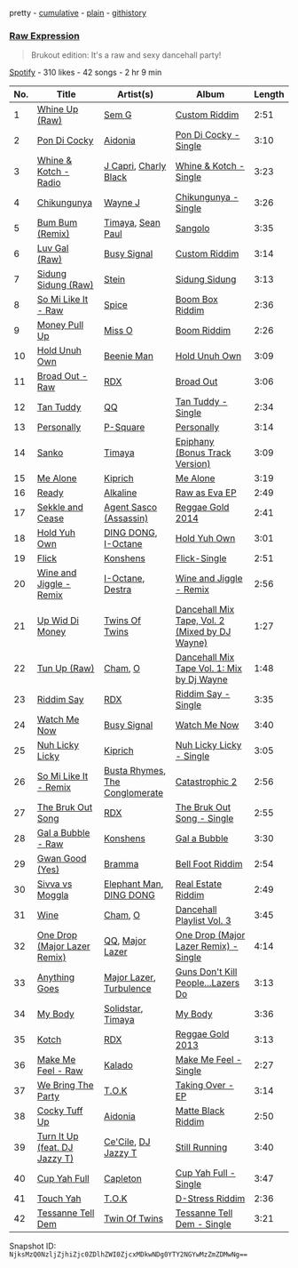 pretty - [cumulative](/playlists/cumulative/3yUO32lGCEnAfFGORSEsy4.md) - [plain](/playlists/plain/3yUO32lGCEnAfFGORSEsy4) - [githistory](https://github.githistory.xyz/mackorone/spotify-playlist-archive/blob/main/playlists/plain/3yUO32lGCEnAfFGORSEsy4)

### [Raw Expression](https://open.spotify.com/playlist/3yUO32lGCEnAfFGORSEsy4)

> Brukout edition: It's a raw and sexy dancehall party!

[Spotify](https://open.spotify.com/user/spotify) - 310 likes - 42 songs - 2 hr 9 min

| No. | Title | Artist(s) | Album | Length |
|---|---|---|---|---|
| 1 | [Whine Up \(Raw\)](https://open.spotify.com/track/1spNzvIJws5TO1ndJg1Ve5) | [Sem G](https://open.spotify.com/artist/5CCXlkV2BqKzd0xRPTMRmB) | [Custom Riddim](https://open.spotify.com/album/6nnS6YDUdEjQbvU1hPOLgn) | 2:51 |
| 2 | [Pon Di Cocky](https://open.spotify.com/track/1BzxmGvShJ3W9b4Amh0kJ5) | [Aidonia](https://open.spotify.com/artist/5mYWkDD4b1eM4ZjFq5axxs) | [Pon Di Cocky \- Single](https://open.spotify.com/album/0Ww3n3dfssmNxSh5DlepDr) | 3:10 |
| 3 | [Whine & Kotch \- Radio](https://open.spotify.com/track/6pNWsPS93NXjzgjRyCB4fY) | [J Capri](https://open.spotify.com/artist/6rgMAmoutpto9ded7xYd20), [Charly Black](https://open.spotify.com/artist/5sK8BsvyDl4TFA6KaBf8or) | [Whine & Kotch \- Single](https://open.spotify.com/album/7GEez0YRjAId4UcKWjd9R4) | 3:23 |
| 4 | [Chikungunya](https://open.spotify.com/track/2usjFIPHRVelmHbKbzrCeS) | [Wayne J](https://open.spotify.com/artist/7apNIuNMajUbUcgFYyiTjG) | [Chikungunya \- Single](https://open.spotify.com/album/7K2lZYmcDurf2j3K9EawGI) | 3:26 |
| 5 | [Bum Bum \(Remix\)](https://open.spotify.com/track/1Y76C380CAm8rvW22NBwr2) | [Timaya](https://open.spotify.com/artist/7gEgjd9W1P1iAD9FbubrqC), [Sean Paul](https://open.spotify.com/artist/3Isy6kedDrgPYoTS1dazA9) | [Sangolo](https://open.spotify.com/album/2LN4I8RNJ5ueezDNECNvnH) | 3:35 |
| 6 | [Luv Gal \(Raw\)](https://open.spotify.com/track/3prT4qkW5Y5KEoE5JzSwPZ) | [Busy Signal](https://open.spotify.com/artist/4RfTXjK9aiiIKDaKUHpL57) | [Custom Riddim](https://open.spotify.com/album/6nnS6YDUdEjQbvU1hPOLgn) | 3:14 |
| 7 | [Sidung Sidung \(Raw\)](https://open.spotify.com/track/13Gc7D4WgMaIStTeDkX6wH) | [Stein](https://open.spotify.com/artist/0gZ94YliBPeRCBE5FRtjw3) | [Sidung Sidung](https://open.spotify.com/album/502ahVdiMYC4AcyvyExGzU) | 3:13 |
| 8 | [So Mi Like It \- Raw](https://open.spotify.com/track/3Cu3lT6wryOucvmzCCvRl3) | [Spice](https://open.spotify.com/artist/0wEvWMQRqaXcgnrZv6KtyL) | [Boom Box Riddim](https://open.spotify.com/album/4HjnpN4E1MDr0anJ9TyEay) | 2:36 |
| 9 | [Money Pull Up](https://open.spotify.com/track/1uEwBmpetNcbyCsgqmVxp6) | [Miss O](https://open.spotify.com/artist/5TCw1uzcu7UWbl8Cj7aUcg) | [Boom Riddim](https://open.spotify.com/album/5iUgilCv1LIyTQnHegqe6m) | 2:26 |
| 10 | [Hold Unuh Own](https://open.spotify.com/track/07I2t6AlitygHRPhM5BONy) | [Beenie Man](https://open.spotify.com/artist/4L3GTE04bW5N7azA9QPhjA) | [Hold Unuh Own](https://open.spotify.com/album/5Jb27DQ4iwGGLZhCxPa2uj) | 3:09 |
| 11 | [Broad Out \- Raw](https://open.spotify.com/track/5LHlIudAN2fauwWF1fAcqJ) | [RDX](https://open.spotify.com/artist/4GpVRyxDYccJrbQkO3KWws) | [Broad Out](https://open.spotify.com/album/6gAYG7RjiDv3Ml7H2jOEJU) | 3:06 |
| 12 | [Tan Tuddy](https://open.spotify.com/track/5U2pAv6PjbMK5PHy9aJ30Z) | [QQ](https://open.spotify.com/artist/06SIuEAp0Cqena9c2bZfgq) | [Tan Tuddy \- Single](https://open.spotify.com/album/219eGlm5GOH5TU7yPPaSx7) | 2:34 |
| 13 | [Personally](https://open.spotify.com/track/0uK2d3mNUFE2iSLWBEE138) | [P\-Square](https://open.spotify.com/artist/42IUN9kTPdUdI1kre6L7Wk) | [Personally](https://open.spotify.com/album/346ALZtW5vMjS0W9e3cyqQ) | 3:14 |
| 14 | [Sanko](https://open.spotify.com/track/2xtnyvIh9I7WMVr0cOu12U) | [Timaya](https://open.spotify.com/artist/7gEgjd9W1P1iAD9FbubrqC) | [Epiphany \(Bonus Track Version\)](https://open.spotify.com/album/6XLRfsaOf4r8eiBUN9pDWn) | 3:09 |
| 15 | [Me Alone](https://open.spotify.com/track/63LAGY7KLbltZOFsqEno2Z) | [Kiprich](https://open.spotify.com/artist/1K6FlvOftq7555uvKY0m5v) | [Me Alone](https://open.spotify.com/album/06dTmnZOv3Q9EwK9etSZZF) | 3:19 |
| 16 | [Ready](https://open.spotify.com/track/5sDwFm4RcTERzlpzohKgcl) | [Alkaline](https://open.spotify.com/artist/2LIAgeQ5NZurwixfoG3CWZ) | [Raw as Eva EP](https://open.spotify.com/album/4xrq2zp164pr1el8bDDLlK) | 2:49 |
| 17 | [Sekkle and Cease](https://open.spotify.com/track/3AEUdAahhkgPZ8jan4OPHo) | [Agent Sasco \(Assassin\)](https://open.spotify.com/artist/0CiLVKp7LJTm0c8jdUmQNy) | [Reggae Gold 2014](https://open.spotify.com/album/6m1RHSRiyDR733BShmmtuf) | 2:41 |
| 18 | [Hold Yuh Own](https://open.spotify.com/track/5XkKSEdRjMSYNOv2QV2938) | [DING DONG](https://open.spotify.com/artist/351x2S7CduShTNvtzgkMl7), [I\-Octane](https://open.spotify.com/artist/2T5FHRvBN0LYvlvDoU89dS) | [Hold Yuh Own](https://open.spotify.com/album/3Ur8FGJjKOl1j7nC1tL84s) | 3:01 |
| 19 | [Flick](https://open.spotify.com/track/6DZe9W8l6rW4Mdht6BWJND) | [Konshens](https://open.spotify.com/artist/3nwYsifpwrKmCIpw4i0HDW) | [Flick\-Single](https://open.spotify.com/album/1QUpg64KemHTCvzMEZdpnW) | 2:51 |
| 20 | [Wine and Jiggle \- Remix](https://open.spotify.com/track/0k9fNfWaP7rkmyO5cPXAD6) | [I\-Octane](https://open.spotify.com/artist/2T5FHRvBN0LYvlvDoU89dS), [Destra](https://open.spotify.com/artist/0xMFjTpcN1zaf1ZU5NaNmk) | [Wine and Jiggle \- Remix](https://open.spotify.com/album/1AxcRxxqKAtwMJ3lxr9gDA) | 2:56 |
| 21 | [Up Wid Di Money](https://open.spotify.com/track/4wlh7ahjpX6SMXnDHFv7cf) | [Twins Of Twins](https://open.spotify.com/artist/6Da0wir7fJJkkIqM6UaHNK) | [Dancehall Mix Tape, Vol\. 2 \(Mixed by DJ Wayne\)](https://open.spotify.com/album/5ueiw43Xkliz4bT1s9xMyI) | 1:27 |
| 22 | [Tun Up \(Raw\)](https://open.spotify.com/track/5ZI5mphraeOlo8aV8gyR8W) | [Cham](https://open.spotify.com/artist/5G8IlDlnPQPN4YmtJ6NDxK), [O](https://open.spotify.com/artist/4sCLCgeGyiK20qVjrwYB4b) | [Dancehall Mix Tape Vol\. 1: Mix by Dj Wayne](https://open.spotify.com/album/0GweG4seTUWRYYCXivYh2m) | 1:48 |
| 23 | [Riddim Say](https://open.spotify.com/track/7JhebiszpIziMWmHBp2E1l) | [RDX](https://open.spotify.com/artist/4GpVRyxDYccJrbQkO3KWws) | [Riddim Say \- Single](https://open.spotify.com/album/3KCUMxsZ7pjlRMHOMWgXGe) | 3:35 |
| 24 | [Watch Me Now](https://open.spotify.com/track/6HXXkkqeyNaVIH7f6al0S4) | [Busy Signal](https://open.spotify.com/artist/4RfTXjK9aiiIKDaKUHpL57) | [Watch Me Now](https://open.spotify.com/album/1ntDC3ut4LrJwlfFZzcApY) | 3:40 |
| 25 | [Nuh Licky Licky](https://open.spotify.com/track/6x1kHESfQCre33cyrcsl04) | [Kiprich](https://open.spotify.com/artist/1K6FlvOftq7555uvKY0m5v) | [Nuh Licky Licky \- Single](https://open.spotify.com/album/4GteMlwW4Rg7DB28djtLG1) | 3:05 |
| 26 | [So Mi Like It \- Remix](https://open.spotify.com/track/4XwZl1uHX2HPb8in1eu6hb) | [Busta Rhymes](https://open.spotify.com/artist/1YfEcTuGvBQ8xSD1f53UnK), [The Conglomerate](https://open.spotify.com/artist/1CYOP1c5fDlT3jFhEuMikF) | [Catastrophic 2](https://open.spotify.com/album/3ayFdF3gGMn72tgGfu2G94) | 2:56 |
| 27 | [The Bruk Out Song](https://open.spotify.com/track/5k0nzfSO9qYM3vZd7g5Hyt) | [RDX](https://open.spotify.com/artist/4GpVRyxDYccJrbQkO3KWws) | [The Bruk Out Song \- Single](https://open.spotify.com/album/1pbXyRjVgQWpt7KTwlSDvV) | 2:55 |
| 28 | [Gal a Bubble \- Raw](https://open.spotify.com/track/2bvFZtQc3JbD5ZSA6cwvjq) | [Konshens](https://open.spotify.com/artist/3nwYsifpwrKmCIpw4i0HDW) | [Gal a Bubble](https://open.spotify.com/album/78ye6DakWA48XtSsBDD86O) | 3:30 |
| 29 | [Gwan Good \(Yes\)](https://open.spotify.com/track/4bdBKl86l7e9UfdvTfoMER) | [Bramma](https://open.spotify.com/artist/6MCVsi6GS30CyBcLvhKcRg) | [Bell Foot Riddim](https://open.spotify.com/album/6u8bCRB5NWFWVoas0aJ9FZ) | 2:54 |
| 30 | [Sivva vs Moggla](https://open.spotify.com/track/4CRLMDK5EZFabFMlnFnpJX) | [Elephant Man](https://open.spotify.com/artist/6NOvBZrkd83MSD51xkq4on), [DING DONG](https://open.spotify.com/artist/351x2S7CduShTNvtzgkMl7) | [Real Estate Riddim](https://open.spotify.com/album/61botM0358uP1LKborxa5E) | 2:49 |
| 31 | [Wine](https://open.spotify.com/track/7hezVPTsmm6yW3algVMmVr) | [Cham](https://open.spotify.com/artist/5G8IlDlnPQPN4YmtJ6NDxK), [O](https://open.spotify.com/artist/4sCLCgeGyiK20qVjrwYB4b) | [Dancehall Playlist Vol\. 3](https://open.spotify.com/album/40ajc00D1twBntrNRIy5IL) | 3:45 |
| 32 | [One Drop \(Major Lazer Remix\)](https://open.spotify.com/track/0VlEi9JtkfpG3HB8QBUHXG) | [QQ](https://open.spotify.com/artist/06SIuEAp0Cqena9c2bZfgq), [Major Lazer](https://open.spotify.com/artist/738wLrAtLtCtFOLvQBXOXp) | [One Drop \(Major Lazer Remix\) \- Single](https://open.spotify.com/album/7rw6EB6CbmqBbGpdUVCiFC) | 4:14 |
| 33 | [Anything Goes](https://open.spotify.com/track/2jhWBExVr3FC0OClVj34zm) | [Major Lazer](https://open.spotify.com/artist/738wLrAtLtCtFOLvQBXOXp), [Turbulence](https://open.spotify.com/artist/071vBgcrWSy5w3RmhMZpOb) | [Guns Don't Kill People...Lazers Do](https://open.spotify.com/album/4ICw5ualRoQjCO8K61B6i7) | 3:13 |
| 34 | [My Body](https://open.spotify.com/track/0J7DZ1EoO3QdsatzmDtdAZ) | [Solidstar](https://open.spotify.com/artist/1Nuq9WJb01OoR56vu02bhX), [Timaya](https://open.spotify.com/artist/7gEgjd9W1P1iAD9FbubrqC) | [My Body](https://open.spotify.com/album/6oeh0i6i8LG9JgXRG4HQk3) | 3:36 |
| 35 | [Kotch](https://open.spotify.com/track/06sYBhXjzVvv818nOUMyDU) | [RDX](https://open.spotify.com/artist/4GpVRyxDYccJrbQkO3KWws) | [Reggae Gold 2013](https://open.spotify.com/album/6FaPULvv6mllRzy80J879B) | 3:13 |
| 36 | [Make Me Feel \- Raw](https://open.spotify.com/track/41WD7y6TewtqDgJglJJEmB) | [Kalado](https://open.spotify.com/artist/49LHSIccKp7CYrofg0HHTA) | [Make Me Feel \- Single](https://open.spotify.com/album/5JqDC629uwZb7c9SPA7mf4) | 2:27 |
| 37 | [We Bring The Party](https://open.spotify.com/track/2p2n9MH5yVTsiqKj88o61E) | [T.O.K](https://open.spotify.com/artist/06JH3wcXkJg7eoxZVMO1UX) | [Taking Over \- EP](https://open.spotify.com/album/4TpadfL2W8Re5B8Cg1WNbk) | 3:14 |
| 38 | [Cocky Tuff Up](https://open.spotify.com/track/6jKNYORXeWGGGiSkj1sBZu) | [Aidonia](https://open.spotify.com/artist/5mYWkDD4b1eM4ZjFq5axxs) | [Matte Black Riddim](https://open.spotify.com/album/4iSfhNdg4CcSoHBZ8MNR0S) | 2:50 |
| 39 | [Turn It Up \(feat\. DJ Jazzy T\)](https://open.spotify.com/track/5DycXVa4e82E6k9M15Nf51) | [Ce'Cile](https://open.spotify.com/artist/1RnGhd2JfN5nbVOvYmhDyO), [DJ Jazzy T](https://open.spotify.com/artist/4DxQlFDzfkQjyU9mrqcV4Q) | [Still Running](https://open.spotify.com/album/0ZEmsBG911uKT7CJxlF0DS) | 3:40 |
| 40 | [Cup Yah Full](https://open.spotify.com/track/41gA2hLHRJW4bC40lm2X7R) | [Capleton](https://open.spotify.com/artist/21J3YJTyq1biE3SvSNjzuf) | [Cup Yah Full \- Single](https://open.spotify.com/album/1GIhVkizUAMw7Zci6DMPdG) | 3:47 |
| 41 | [Touch Yah](https://open.spotify.com/track/0K22864F8jwAymy5JsopR9) | [T.O.K](https://open.spotify.com/artist/06JH3wcXkJg7eoxZVMO1UX) | [D\-Stress Riddim](https://open.spotify.com/album/2HOMRFOtWZrMdHkGqyuQJR) | 2:36 |
| 42 | [Tessanne Tell Dem](https://open.spotify.com/track/0IqAVLRSSNDybTiD4NXMWo) | [Twin Of Twins](https://open.spotify.com/artist/3kkI2L53bVPB958OJbsUg8) | [Tessanne Tell Dem \- Single](https://open.spotify.com/album/77eG5ngHcacQMWKKyutofb) | 3:21 |

Snapshot ID: `NjksMzQ0NzljZjhiZjc0ZDlhZWI0ZjcxMDkwNDg0YTY2NGYwMzZmZDMwNg==`
